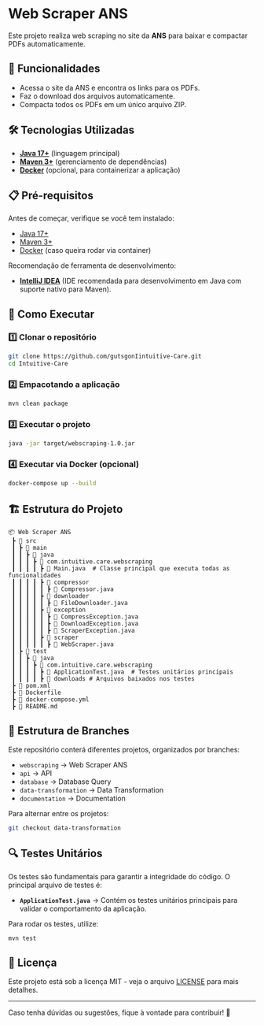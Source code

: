 # Web Scraper ANS

Este projeto realiza web scraping no site da **ANS** para baixar e compactar PDFs automaticamente.

## 📌 Funcionalidades

- Acessa o site da ANS e encontra os links para os PDFs.
- Faz o download dos arquivos automaticamente.
- Compacta todos os PDFs em um único arquivo ZIP.

## 🛠 Tecnologias Utilizadas

- **[Java 17+](https://jdk.java.net/)** (linguagem principal)
- **[Maven 3+](https://maven.apache.org/download.cgi)** (gerenciamento de dependências)
- **[Docker](https://www.docker.com/)** (opcional, para containerizar a aplicação)

## 📋 Pré-requisitos

Antes de começar, verifique se você tem instalado:

- [Java 17+](https://jdk.java.net/)
- [Maven 3+](https://maven.apache.org/download.cgi)
- [Docker](https://www.docker.com/) (caso queira rodar via container)

Recomendação de ferramenta de desenvolvimento:

- **[IntelliJ IDEA](https://www.jetbrains.com/idea/)** (IDE recomendada para desenvolvimento em Java com suporte nativo para Maven).

## 🚀 Como Executar

### 1️⃣ Clonar o repositório

```sh
git clone https://github.com/gutsgonIintuitive-Care.git
cd Intuitive-Care
```

### 2️⃣ Empacotando a aplicação

```sh
mvn clean package
```

### 3️⃣ Executar o projeto

```sh
java -jar target/webscraping-1.0.jar
```

### 4️⃣ Executar via Docker (opcional)

```sh
docker-compose up --build
```

## 🏗 Estrutura do Projeto

```
📦 Web Scraper ANS
 ┣ 📂 src
 ┃ ┣ 📂 main
 ┃ ┃ ┣ 📂 java
 ┃ ┃ ┃ ┣ 📂 com.intuitive.care.webscraping
 ┃ ┃ ┃ ┃ ┣ 📜 Main.java  # Classe principal que executa todas as funcionalidades
 ┃ ┃ ┃ ┃ ┣ 📂 compressor
 ┃ ┃ ┃ ┃ ┃ ┣ 📜 Compressor.java
 ┃ ┃ ┃ ┃ ┣ 📂 downloader
 ┃ ┃ ┃ ┃ ┃ ┣ 📜 FileDownloader.java
 ┃ ┃ ┃ ┃ ┣ 📂 exception
 ┃ ┃ ┃ ┃ ┃ ┣ 📜 CompressException.java
 ┃ ┃ ┃ ┃ ┃ ┣ 📜 DownloadException.java
 ┃ ┃ ┃ ┃ ┃ ┣ 📜 ScraperException.java
 ┃ ┃ ┃ ┃ ┣ 📂 scraper
 ┃ ┃ ┃ ┃ ┃ ┣ 📜 WebScraper.java
 ┃ ┣ 📂 test
 ┃ ┃ ┣ 📂 java
 ┃ ┃ ┃ ┣ 📂 com.intuitive.care.webscraping
 ┃ ┃ ┃ ┃ ┣ 📜 ApplicationTest.java  # Testes unitários principais
 ┃ ┃ ┃ ┃ ┣ 📂 downloads # Arquivos baixados nos testes
 ┣ 📜 pom.xml
 ┣ 📜 Dockerfile
 ┣ 📜 docker-compose.yml
 ┣ 📜 README.md
```

## 🌿 Estrutura de Branches

Este repositório conterá diferentes projetos, organizados por branches:

- `webscraping` → Web Scraper ANS
- `api` → API
- `database` → Database Query
- `data-transformation` → Data Transformation
- `documentation` → Documentation

Para alternar entre os projetos:

```sh
git checkout data-transformation
```

## 🔍 Testes Unitários

Os testes são fundamentais para garantir a integridade do código. O principal arquivo de testes é:

- **`ApplicationTest.java`** → Contém os testes unitários principais para validar o comportamento da aplicação.

Para rodar os testes, utilize:

```sh
mvn test
```

## 📜 Licença

Este projeto está sob a licença MIT - veja o arquivo [LICENSE](LICENSE) para mais detalhes.

---

Caso tenha dúvidas ou sugestões, fique à vontade para contribuir! 🚀

